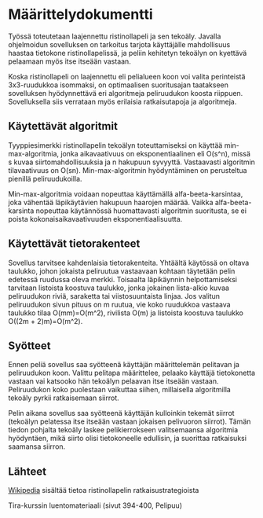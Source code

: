 # Määrittelydokumentti

Työssä toteutetaan laajennettu ristinollapeli ja sen tekoäly. Javalla ohjelmoidun sovelluksen on tarkoitus tarjota käyttäjälle mahdollisuus haastaa tietokone ristinollapelissä, ja peliin kehitetyn tekoälyn on kyettävä pelaamaan myös itse itseään vastaan.

Koska ristinollapeli on laajennettu eli pelialueen koon voi valita perinteistä 3x3-ruudukkoa isommaksi, on optimaalisen suoritusajan taatakseen sovelluksen hyödynnettävä eri algoritmeja peliruudukon koosta riippuen. Sovelluksella siis verrataan myös erilaisia ratkaisutapoja ja algoritmeja.

## Käytettävät algoritmit
Tyyppiesimerkki ristinollapelin tekoälyn toteuttamiseksi on käyttää min-max-algoritmia, jonka aikavaativuus on eksponentiaalinen eli O(s^n), missä s kuvaa siirtomahdollisuuksia ja n hakupuun syvyyttä. Vastaavasti algoritmin tilavaativuus on O(sn). Min-max-algoritmin hyödyntäminen on perusteltua pienillä peliruudukoilla.

Min-max-algoritmia voidaan nopeuttaa käyttämällä alfa-beeta-karsintaa, joka vähentää läpikäytävien hakupuun haarojen määrää. Vaikka alfa-beeta-karsinta nopeuttaa käytännössä huomattavasti algoritmin suoritusta, se ei poista kokonaisaikavaativuuden eksponentiaalisuutta.

## Käytettävät tietorakenteet
Sovellus tarvitsee kahdenlaisia tietorakenteita. Yhtäältä käytössä on oltava taulukko, johon jokaista peliruutua vastaavaan kohtaan täytetään pelin edetessä ruudussa oleva merkki. Toisaalta läpikäynnin helpottamiseksi tarvitaan listoista koostuva taulukko, jonka jokainen lista-alkio kuvaa peliruudukon riviä, saraketta tai viistosuuntaista linjaa. Jos valitun peliruudukon sivun pituus on m ruutua, vie koko ruudukkoa vastaava taulukko tilaa O(mm)=O(m^2), rivilista O(m) ja listoista koostuva taulukko O((2m + 2)m)=O(m^2).

## Syötteet
Ennen peliä sovellus saa syötteenä käyttäjän määrittelemän pelitavan ja peliruudukon koon. Valittu pelitapa määrittelee, pelaako käyttäjä tietokonetta vastaan vai katsooko hän tekoälyn pelaavan itse itseään vastaan. Peliruudukon koko puolestaan vaikuttaa siihen, millaisella algoritmilla tekoäly pyrkii ratkaisemaan siirrot.

Pelin aikana sovellus saa syötteenä käyttäjän kulloinkin tekemät siirrot (tekoälyn pelatessa itse itseään vastaan jokaisen pelivuoron siirrot). Tämän tiedon pohjalta tekoäly laskee pelikierrokseen valitsemaansa algoritmia hyödyntäen, mikä siirto olisi tietokoneelle edullisin, ja suorittaa ratkaisuksi saamansa siirron.

## Lähteet
[Wikipedia](https://en.wikipedia.org/wiki/Tic-tac-toe) sisältää tietoa ristinollapelin ratkaisustrategioista

Tira-kurssin luentomateriaali (sivut 394-400, Pelipuu)
